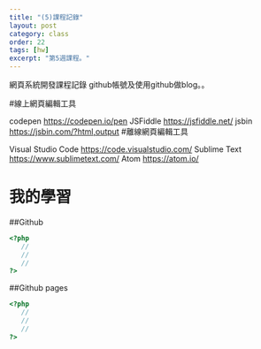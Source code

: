 ```yaml
---
title: "(5)課程記錄"
layout: post
category: class
order: 22
tags: [hw]
excerpt: "第5週課程。"
---
```

網頁系統開發課程記錄
github帳號及使用github做blog。。

#線上網頁編輯工具

codepen https://codepen.io/pen
JSFiddle https://jsfiddle.net/
jsbin https://jsbin.com/?html,output
#離線網頁編輯工具

Visual Studio Code https://code.visualstudio.com/
Sublime Text https://www.sublimetext.com/
Atom https://atom.io/

# 我的學習

##Github



```php
<?php
   //
   //
   //
?>
```
##Github pages

```php
<?php
   //
   //
   //
?>
```


[1]: https://github.com/        "GitHub"
[2]: https://pages.github.com/  "GitHub Pages"
[3]: https://jekyllrb.com/      "Jekyll"
[4]: http://markdown.tw         "Markdown文件"
[5]: http://dillinger.io/       "Dillinger"








